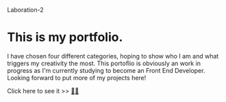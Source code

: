 Laboration-2

# This is my portfolio. 
I have chosen four different categories, hoping to show who I am and what triggers my creativity the most.
This portoflio is obviously an work in progress as I'm currently studying to become an Front End Developer. 
Looking forward to put more of my projects here!

Click here to see it >> [🙋‍♀️](https://mikaelaand.github.io/Laboration-2/)
